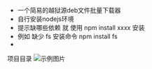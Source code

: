 - 一个简易的越狱源deb文件批量下载器
- 自行安装nodejs环境
- 提示缺哪些依赖 就 使用 npm install  xxxx 安装
- 例如 缺少 fs  安装命令 npm install fs
- 
项目目录
![示例图片](https://s21.ax1x.com/2024/05/16/pkn0XPs.png)
